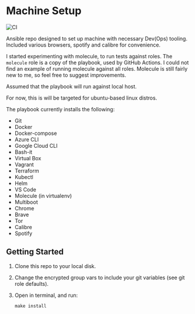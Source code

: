 # Machine  Setup

![CI](https://github.com/g1212/machine_setup/workflows/CI/badge.svg?branch=master)

Ansible repo designed to set up machine with necessary Dev(Ops) tooling.
Included various browsers, spotify and calibre for convenience.  

I started experimenting with molecule, to run tests against roles.
The `molecule` role is a copy of the playbook, used by GitHub Actions.
I could not find an example of running molecule against all roles. Molecule is still fairly new to me, so feel free to suggest improvements.

Assumed that the playbook will run against local host.

For now, this is will be targeted for ubuntu-based linux distros.

The playbook currently installs the following:

* Git
* Docker
* Docker-compose
* Azure CLI
* Google Cloud CLI
* Bash-it
* Virtual Box
* Vagrant
* Terraform
* Kubectl
* Helm
* VS Code
* Molecule (in virtualenv)
* Multiboot
* Chrome
* Brave
* Tor
* Calibre
* Spotify



## Getting Started

1. Clone this repo to your local disk.
2. Change the encrypted group vars to include your git variables (see git role defaults).
3. Open in terminal, and run:

    `make install`